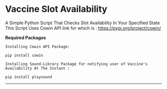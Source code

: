 # Vaccine Slot Availability
 A Simple Python Script That Checks Slot Availability In Your Specified State
 This Script Uses Cowin API link for which is : 
 https://pypi.org/project/cowin/
 
**************Required Packages**************
```
Installing Cowin API Package:

pip install cowin

Installing Sound-Library Package for notifying user of Vaccine's Availability At The Instant :

pip install playsound
```
**********************************************

